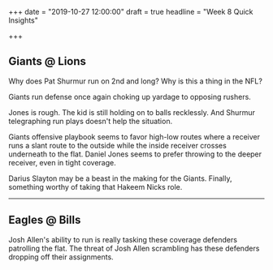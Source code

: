 +++
date = "2019-10-27 12:00:00"
draft = true
headline = "Week 8 Quick Insights"

+++
## Giants @ Lions

Why does Pat Shurmur run on 2nd and long? Why is this a thing in the NFL?

Giants run defense once again choking up yardage to opposing rushers.

Jones is rough. The kid is still holding on to balls recklessly. And Shurmur telegraphing run plays doesn't help the situation.

Giants offensive playbook seems to favor high-low routes where a receiver runs a slant route to the outside while the inside receiver crosses underneath to the flat. Daniel Jones seems to prefer throwing to the deeper receiver, even in tight coverage.

Darius Slayton may be a beast in the making for the Giants. Finally, something worthy of taking that Hakeem Nicks role.

***

## Eagles @ Bills

Josh Allen's ability to run is really tasking these coverage defenders patrolling the flat. The threat of Josh Allen scrambling has these defenders dropping off their assignments.